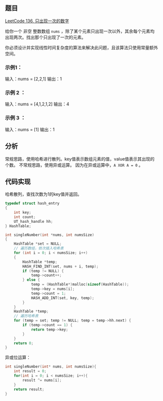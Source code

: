 ## 题目
[LeetCode 136. 只出现一次的数字](https://leetcode.cn/problems/single-number/)

给你一个 非空 整数数组 `nums` ，除了某个元素只出现一次以外，其余每个元素均出现两次。找出那个只出现了一次的元素。

你必须设计并实现线性时间复杂度的算法来解决此问题，且该算法只使用常量额外空间。

### 示例1：
输入：nums = [2,2,1]
输出：1

### 示例 2 ：
输入：nums = [4,1,2,1,2]
输出：4

### 示例 3 ：
输入：nums = [1]
输出：1

## 分析
常规思路，使用哈希进行散列。key值表示数组元素的值，value值表示其出现的个数。
不常规思路，使用异或运算。
因为在异或运算中，`A XOR A = 0` 。

## 代码实现
哈希散列，查找次数为1的key值并返回。
```c
typedef struct hash_entry
{
    int key;
    int count;
    UT_hash_handle hh;
} HashTable;

int singleNumber(int *nums, int numsSize)
{
    HashTable *set = NULL;
    // 遍历数组，依次插入哈希表
    for (int i = 0; i < numsSize; i++)
    {
        HashTable *temp;
        HASH_FIND_INT(set, nums + i, temp);
        if (temp != NULL) {
            temp->count++;
        } else {
            temp = (HashTable*)malloc(sizeof(HashTable));
            temp->key = nums[i];
            temp->count = 1;
            HASH_ADD_INT(set, key, temp);
        }
    }
    HashTable *temp;
    // 遍历哈希表
    for (temp = set; temp != NULL; temp = temp->hh.next) {
        if (temp->count == 1) {
            return temp->key;
        }  
    }
    return 0;
}
```

异或位运算：
```c
int singleNumber(int* nums, int numsSize){
    int result = 0;
    for(int i = 0; i < numsSize; i++){
        result ^= nums[i];
    }
    return result;
}
```
